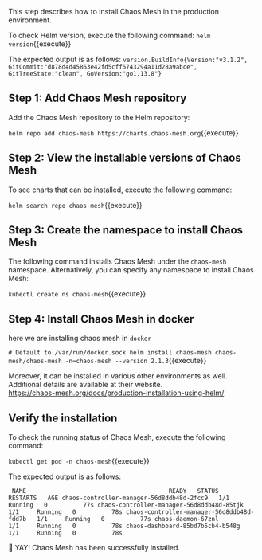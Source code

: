 This step describes how to install Chaos Mesh in the production environment.

To check Helm version, execute the following command:
`helm version`{{execute}}

The expected output is as follows:
`version.BuildInfo{Version:"v3.1.2", GitCommit:"d878d4d45863e42fd5cff6743294a11d28a9abce", GitTreeState:"clean", GoVersion:"go1.13.8"}`

## Step 1: Add Chaos Mesh repository​
Add the Chaos Mesh repository to the Helm repository:

`helm repo add chaos-mesh https://charts.chaos-mesh.org`{{execute}}

## Step 2: View the installable versions of Chaos Mesh​
To see charts that can be installed, execute the following command:

`helm search repo chaos-mesh`{{execute}}

## Step 3: Create the namespace to install Chaos Mesh​
The following command installs Chaos Mesh under the `chaos-mesh` namespace. Alternatively, you can specify any namespace to install Chaos Mesh:

`kubectl create ns chaos-mesh`{{execute}}

## Step 4: Install Chaos Mesh in docker
here we are installing chaos mesh in `docker`

`# Default to /var/run/docker.sock
helm install chaos-mesh chaos-mesh/chaos-mesh -n=chaos-mesh --version 2.1.3`{{execute}}

 Moreover, it can be installed in various other environments as well. Additional details are available at their website.  
 https://chaos-mesh.org/docs/production-installation-using-helm/


## Verify the installation​
To check the running status of Chaos Mesh, execute the following command:

`kubectl get pod -n chaos-mesh`{{execute}}

The expected output is as follows:

`
NAME                                        READY   STATUS    RESTARTS   AGE
chaos-controller-manager-56d8ddb48d-2fcc9   1/1     Running   0          77s
chaos-controller-manager-56d8ddb48d-85tjk   1/1     Running   0          78s
chaos-controller-manager-56d8ddb48d-fdd7b   1/1     Running   0          77s
chaos-daemon-67znl                          1/1     Running   0          78s
chaos-dashboard-85bd7b5cb4-b548g            1/1     Running   0          78s`

🎉 YAY! Chaos Mesh has been successfully installed.